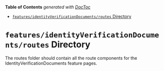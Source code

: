 <!-- START doctoc generated TOC please keep comment here to allow auto update -->
<!-- DON'T EDIT THIS SECTION, INSTEAD RE-RUN doctoc TO UPDATE -->

**Table of Contents** _generated with [DocToc](https://github.com/thlorenz/doctoc)_

- [`features/identityVerificationDocuments/routes` Directory](#featuresidentityverificationdocumentsroutes-directory)

<!-- END doctoc generated TOC please keep comment here to allow auto update -->

# `features/identityVerificationDocuments/routes` Directory

The routes folder should contain all the route components for the IdentityVerificationDocuments feature pages.
